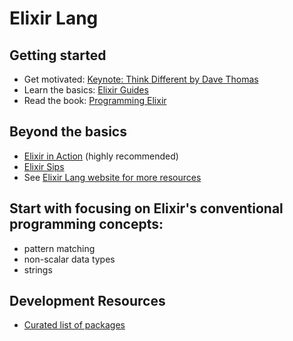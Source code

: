 # Elixir Lang

## Getting started

- Get motivated: [Keynote: Think Different by Dave Thomas](https://www.youtube.com/watch?v=5hDVftaPQwY)
- Learn the basics: [Elixir Guides](http://elixir-lang.org/getting-started/introduction.html)
- Read the book: [Programming Elixir](https://pragprog.com/book/elixir/programming-elixir)

## Beyond the basics

- [Elixir in Action](https://www.manning.com/books/elixir-in-action) (highly recommended)
- [Elixir Sips](http://elixirsips.com/)
- See [Elixir Lang website for more resources](http://elixir-lang.org/learning.html)

## Start with focusing on Elixir's conventional programming concepts:

- pattern matching
- non-scalar data types
- strings

## Development Resources

- [Curated list of packages](https://github.com/h4cc/awesome-elixir)
